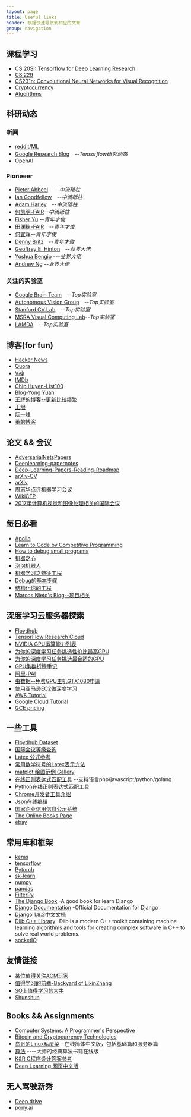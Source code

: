 ```yaml
---
layout: page
title: Useful links
header: 根据快速导航到相应的文章
group: navigation
---
```



## 课程学习

- [CS 20SI: Tensorflow for Deep Learning Research](https://web.stanford.edu/class/cs20si/)
- [CS 229](http://cs229.stanford.edu/syllabus.html)
- [CS231n: Convolutional Neural Networks for Visual Recognition](http://cs231n.stanford.edu/syllabus.html)
- [Cryptocurrency](https://www.coursera.org/learn/cryptocurrency)
- [Algorithms](https://www.coursera.org/learn/algorithms-part1/home/welcome)


## 科研动态

### 新闻

- [reddit/ML](https://www.reddit.com/r/MachineLearning/)　
- [Google Research Blog](https://research.googleblog.com/search/label/TensorFlow)　--*Tensorflow研究动态*
- [OpenAI](https://openai.com/research/#releases)

### Pioneeer

- [Pieter Abbeel](https://people.eecs.berkeley.edu/~pabbeel/)　 --*中流砥柱*
- [Ian Goodfellow](http://www.iangoodfellow.com/)　--*中流砥柱*
- [Adam Harley](http://www.cs.cmu.edu/~aharley/)　--*中流砥柱*
- [何凯明-FAIR](http://kaiminghe.com/)--*中流砥柱*
- [Fisher Yu](http://www.yf.io/) --*青年才俊*
- [田渊栋-FAIR](http://yuandong-tian.com/)　--*青年才俊*
- [何宜晖](http://yihui-he.github.io/)--*青年才俊*
- [Denny Britz](http://www.wildml.com/about/)　--*青年才俊*
- [Geoffrey E. Hinton](http://www.cs.toronto.edu/~hinton/)　--*业界大佬*
- [Yoshua Bengio](http://www.iro.umontreal.ca/~bengioy/yoshua_en/index.html) ---*业界大佬*
- [Andrew Ng](http://www.andrewng.org) --*业界大佬*


### 关注的实验室
- [Google Brain Team](https://research.google.com/teams/brain/)　--*Top实验室*
- [Autonomous Vision Group](http://www.cvlibs.net/)　--*Top实验室*
- [Stanford CV Lab](http://vision.stanford.edu)　--*Top实验室*
- [MSRA Visual Computing Lab](https://www.microsoft.com/en-us/research/group/visual-computing/)--*Top实验室*
- [LAMDA](http://lamda.nju.edu.cn/CH.MainPage.ashx)　--*Top实验室*


## 博客(for fun)

- [Hacker News](https://news.ycombinator.com/newest)
- [Quora](https://www.quora.com/profile/Yann-LeCun)
- [V神](https://about.me/vitalik_buterin)
- [IMDb](http://www.imdb.com/)
- [Chip Huyen-List100](https://huyenchip.com/list-100/)
- [Blog-Yong Yuan](http://yongyuan.name/blog/)
- [王辉的博客--更新比较频繁](http://hui-wang.info/)
- [王垠](http://www.yinwang.org/)
- [阮一峰](http://www.ruanyifeng.com/blog/)
- [董的博客](http://dongxicheng.org/)


## 论文 && 会议
- [AdversarialNetsPapers](https://github.com/zhangqianhui/AdversarialNetsPapers)
- [Deeplearning-papernotes](https://github.com/dennybritz/deeplearning-papernotes)
- [Deep-Learning-Papers-Reading-Roadmap](https://github.com/songrotek/Deep-Learning-Papers-Reading-Roadmap)
- [arXiv-CV](https://arxiv.org/list/cs.CV/recent)
- [arXiv](https://arxiv.org/corr/home)
- [周志华点评机器学习会议](http://www.52cs.org/?p=188)
- [WikiCFP](http://www.wikicfp.com/cfp/)
- [2017年计算机视觉和图像处理相关的国际会议](http://cvrs.whu.edu.cn/index.php?a=show&c=index&catid=99&id=63&m=content)


## 每日必看

- [Apollo](http://apollo.auto/)
- [Learn to Code by Competitive Programming](http://blog.hackerearth.com/2013/09/competitive-programming-getting-started_11.html)
- [How to debug small programs](https://ericlippert.com/2014/03/05/how-to-debug-small-programs/)
- [机器之心](http://www.jiqizhixin.com/)
- [泡泡机器人](http://www.slamcn.org/index.php/%E9%A6%96%E9%A1%B5)
- [机器学习之特征工程](http://www.csuldw.com/2015/10/24/2015-10-24%20feature%20engineering/)
- [Debug的基本步骤](http://www.jiuzhang.com/qa/3815/)
- [结构化你的工程](http://pythonguidecn.readthedocs.io/zh/latest/writing/structure.html)
- [Marcos Nieto's Blog--项目相关](https://marcosnietoblog.wordpress.com/2016/07/27/real-time-vehicle-detection-and-lane-detection-for-adas/)


## 深度学习云服务器探索
- [Floydhub](https://www.floydhub.com/)
- [TensorFlow Research Cloud](https://www.tensorflow.org/tfrc/)
- [NVIDIA GPU运算能力列表](http://blog.csdn.net/real_myth/article/details/44308169)
- [为你的深度学习任务挑选性价比最高GPU](https://www.jiqizhixin.com/articles/753219c6-428d-4432-be93-06911dc9c98f)
- [为你的深度学习任务挑选最合适的GPU](https://www.jiqizhixin.com/articles/4d67137c-b3e8-44c7-9dd9-b1fe8adc7a71)
- [GPU集群折腾手记](http://mli.github.io/gpu/2016/01/17/build-gpu-clusters/)
- [阿里-PAI](https://data.aliyun.com/product/learn?spm=5176.8252056.388261.272.FpNIAJ)
- [虫数据--免费GPU主机GTX1080申请](http://chongdata.com/articles/?p=308)
- [使用亚马逊EC2做深度学习](http://www.cnblogs.com/meelo/p/5994505.html)
- [AWS Tutorial](http://cs231n.github.io/aws-tutorial/)
- [Google Cloud Tutorial](http://cs231n.github.io/gce-tutorial-gpus/)
- [GCE pricing](https://cloud.google.com/compute/pricing#gpus)





## 一些工具

- [Floydhub Dataset](https://www.floydhub.com/floydhub/datasets)
- [国际会议等级查询](http://10.3.200.202/cache/5/03/tsinghua.edu.cn/8f7d8dc27e278222807012c0f424364f/international%20conference%202013.pdf)
- [Latex 公式参考](https://math.meta.stackexchange.com/questions/5020/mathjax-basic-tutorial-and-quick-reference)
- [常用数学符号的Latex表示方法](http://mohu.org/info/symbols/symbols.htm)
- [matplot 绘图范例 Gallery](http://matplotlib.org/examples/index.html)
- [在线正则表达式匹配工具](https://regex101.com/) --支持语言php/javascript/python/golang
- [Python在线正则表达式匹配工具](http://pythex.org/)
- [Chrome开发者工具介绍](https://segmentfault.com/a/1190000000683599)
- [Json在线编辑](http://www.kjson.com/jsoneditor/)
- [国家企业信用信息公示系统](http://www.gsxt.gov.cn/index.html)
- [The Online Books Page](http://onlinebooks.library.upenn.edu/lists.html)
- [ebay](https://www.ebay.com/)


## 常用库和框架

- [keras](https://keras.io/)
- [tensorflow](https://www.tensorflow.org/)
- [Pytorch](http://pytorch.org/)
- [sk-learn](http://scikit-learn.org/stable/)
- [numpy](http://www.numpy.org/)
- [pandas](http://pandas.pydata.org/)
- [FilterPy](https://pythonhosted.org/filterpy/index.html)
- [The Django Book](http://djangobook.com/) -A good book for learn Django
- [Django Documentation](https://docs.djangoproject.com/en/1.10/) -Official Documentation for Django
- [Django 1.8.2中文文档](http://python.usyiyi.cn/django/index.html)
- [Dlib C++ Library](http://dlib.net/) -Dlib is a modern C++ toolkit containing machine learning algorithms and tools for creating complex software in C++ to solve real world problems. 
- [socketIO](https://python-socketio.readthedocs.io/en/latest/)


## 友情链接


- [某位值得关注ACM玩家](http://www.ctzsm.com/about-me/)
- [值得学习的前辈-Backyard of LixinZhang](http://lixinzhang.github.io/)
- [SO上值得学习的大牛](http://stackexchange.com/users/8372/claudiu?tab=accounts)
- [Shunshun](http://yangshun.win/)



## Books && Assignments

- [Computer Systems: A Programmer's Perspective](http://csapp.cs.cmu.edu/3e/labs.html)
- [Bitcoin and Cryptocurrency Technologies](http://bitcoinbook.cs.princeton.edu/)
- [鸟哥的Linux私房菜](http://cn.linux.vbird.org/) - 在线简体中文版，包括基础篇和服务器篇
- [算法](http://algs4.cs.princeton.edu/home/) ----大师的经典算法书籍在线版
- [K&R C程序设计答案参考](http://clc-wiki.net/wiki/K%26R2_solutions)
- [Deep Learning 网页中文版](https://exacity.github.io/deeplearningbook-chinese/)


## 无人驾驶新秀

- [Deep drive](http://deepdrive.io)
- [pony.ai](https://www.pony.ai/)




